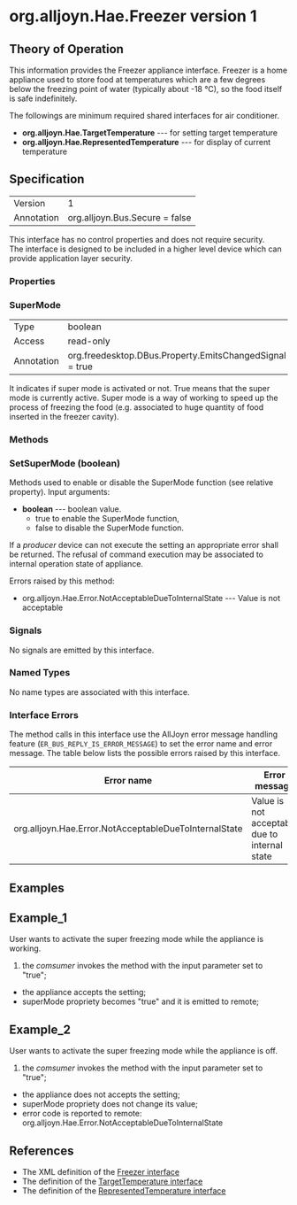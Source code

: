 # org.alljoyn.Hae.Freezer version 1

## Theory of Operation

This information provides the Freezer appliance interface.
Freezer is a home appliance used to store food at temperatures which are a few
degrees below the freezing point of water (typically about -18 °C), so the food
itself is safe indefinitely.

The followings are minimum required shared interfaces for air conditioner.
  * **org.alljoyn.Hae.TargetTemperature** --- for setting target temperature
  * **org.alljoyn.Hae.RepresentedTemperature** --- for display of current temperature

## Specification

|                       |                                                                       |
|-----------------------|-----------------------------------------------------------------------|
| Version               | 1                                                                     |
| Annotation            | org.alljoyn.Bus.Secure = false                                        |

This interface has no control properties and does not require security.  
The interface is designed to be included in a higher level device which can
provide application layer security.

### Properties

### SuperMode

|                       |                                                                       |
|-----------------------|-----------------------------------------------------------------------|
| Type                  | boolean                                                               |
| Access                | read-only                                                             |
| Annotation            | org.freedesktop.DBus.Property.EmitsChangedSignal = true               |

It indicates if super mode is activated or not.
True means that the super mode is currently active.
Super mode is a way of working to speed up the process of freezing the food
(e.g. associated to huge quantity of food inserted in the freezer cavity).

### Methods

### SetSuperMode (boolean)

Methods used to enable or disable the SuperMode function (see relative property).
Input arguments:

  * **boolean** --- boolean value.
  	*	true to enable the SuperMode function,
  	*	false to disable the SuperMode function. 

If a _producer_ device can not execute the setting an appropriate error shall be
returned. The refusal of command execution may be associated to internal
operation state of appliance.

Errors raised by this method:
  * org.alljoyn.Hae.Error.NotAcceptableDueToInternalState --- Value is not acceptable

### Signals

No signals are emitted by this interface.

### Named Types

No name types are associated with this interface.

### Interface Errors
The method calls in this interface use the AllJoyn error message handling
feature (`ER_BUS_REPLY_IS_ERROR_MESSAGE`) to set the error name and error
message. The table below lists the possible errors raised by this interface.

| Error name                                            | Error message                                 |
|-------------------------------------------------------|-----------------------------------------------|
| org.alljoyn.Hae.Error.NotAcceptableDueToInternalState | Value is not acceptable due to internal state |


## Examples

## Example_1
User wants to activate the super freezing mode while the appliance is working.
1. the _comsumer_ invokes the method with the input parameter set to "true";
  * the appliance accepts the setting; 
  * superMode propriety becomes "true" and it is emitted to remote;  

## Example_2
User wants to activate the super freezing mode while the appliance is off.
1. the _comsumer_ invokes the method with the input parameter set to "true";
  * the appliance does not accepts the setting; 
  * superMode propriety does not change its value;
  * error code is reported to remote: org.alljoyn.Hae.Error.NotAcceptableDueToInternalState    


## References

  * The XML definition of the [Freezer interface](Freezer-v1.xml)
  * The definition of the [TargetTemperature interface](/org.alljoyn.Hae/TargetTemperature-v1)
  * The definition of the [RepresentedTemperature interface](/org.alljoyn.Hae/RepresentedTemperature-v1)
